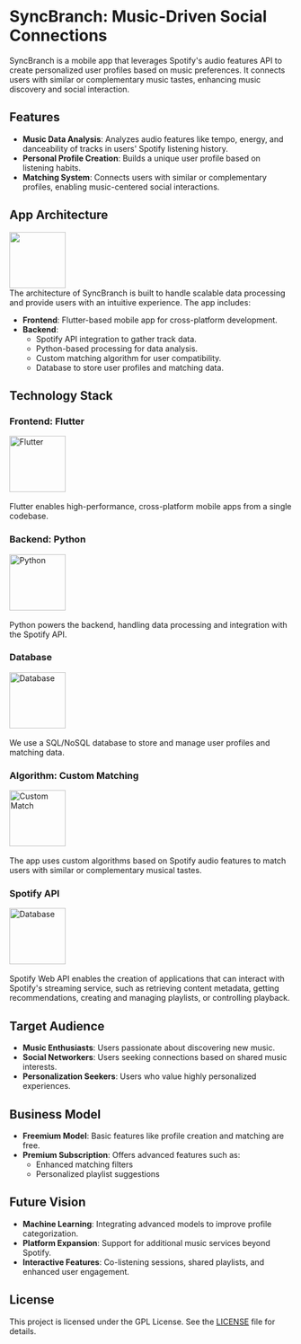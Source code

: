 
# SyncBranch: Music-Driven Social Connections

SyncBranch is a mobile app that leverages Spotify's audio features API to create personalized user profiles based on music preferences. It connects users with similar or complementary music tastes, enhancing music discovery and social interaction.

## Features

- **Music Data Analysis**: Analyzes audio features like tempo, energy, and danceability of tracks in users' Spotify listening history.
- **Personal Profile Creation**: Builds a unique user profile based on listening habits.
- **Matching System**: Connects users with similar or complementary profiles, enabling music-centered social interactions.

## App Architecture

<a href="https://sync-branch.yggbranch.dev"><img src="https://gcdnb.pbrd.co/images/tanqYhiEMAa5.png?o=1" width="100" height="100"></a><br>
The architecture of SyncBranch is built to handle scalable data processing and provide users with an intuitive experience. The app includes:

- **Frontend**: Flutter-based mobile app for cross-platform development.
- **Backend**:
  - Spotify API integration to gather track data.
  - Python-based processing for data analysis.
  - Custom matching algorithm for user compatibility.
  - Database to store user profiles and matching data.

## Technology Stack

### Frontend: Flutter
<a href="https://flutter.dev/"><img src="https://storage.googleapis.com/cms-storage-bucket/4fd5520fe28ebf839174.svg" alt="Flutter" width="100" height="100"></a><br>  
Flutter enables high-performance, cross-platform mobile apps from a single codebase.

### Backend: Python
<a href="https://www.python.org/"><img src="https://upload.wikimedia.org/wikipedia/commons/c/c3/Python-logo-notext.svg" alt="Python" width="100" height="100"></a><br>  
Python powers the backend, handling data processing and integration with the Spotify API.

### Database
<a href="https://www.microsoft.com/"><img src="https://upload.wikimedia.org/wikipedia/commons/9/96/Microsoft_logo_%282012%29.svg" alt="Database" width="100" height="100"></a><br>   
We use a SQL/NoSQL database to store and manage user profiles and matching data.

### Algorithm: Custom Matching
<a href="https://sync-branch.yggbranch.dev"><img src="https://cdn-icons-png.flaticon.com/512/4428/4428556.png" alt="Custom Match" width="100" height="100"></a><br>  
The app uses custom algorithms based on Spotify audio features to match users with similar or complementary musical tastes.

### Spotify API
<a href="https://developer.spotify.com/documentation/web-api"><img src="https://storage.googleapis.com/pr-newsroom-wp/1/2023/05/Spotify_Primary_Logo_RGB_White-300x300.png" alt="Database" width="100" height="100"></a><br>  
Spotify Web API enables the creation of applications that can interact with Spotify's streaming service, such as retrieving content metadata, getting recommendations, creating and managing playlists, or controlling playback.

## Target Audience

- **Music Enthusiasts**: Users passionate about discovering new music.
- **Social Networkers**: Users seeking connections based on shared music interests.
- **Personalization Seekers**: Users who value highly personalized experiences.

## Business Model

- **Freemium Model**: Basic features like profile creation and matching are free.
- **Premium Subscription**: Offers advanced features such as:
  - Enhanced matching filters
  - Personalized playlist suggestions

## Future Vision

- **Machine Learning**: Integrating advanced models to improve profile categorization.
- **Platform Expansion**: Support for additional music services beyond Spotify.
- **Interactive Features**: Co-listening sessions, shared playlists, and enhanced user engagement.

## License

This project is licensed under the GPL License. See the [LICENSE](LICENSE) file for details.
